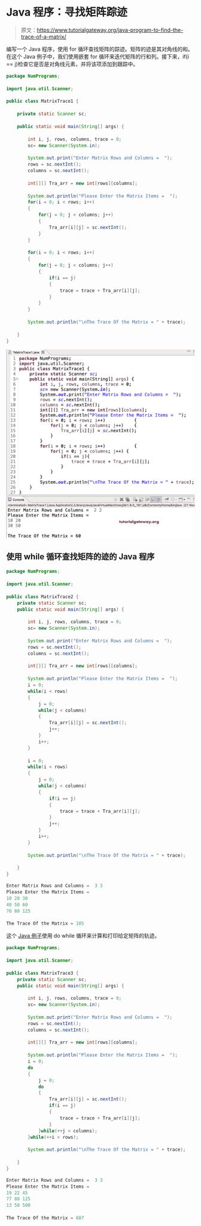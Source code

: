 # Java 程序：寻找矩阵踪迹

> 原文：<https://www.tutorialgateway.org/java-program-to-find-the-trace-of-a-matrix/>

编写一个 Java 程序，使用 for 循环查找矩阵的踪迹。矩阵的迹是其对角线的和。在这个 Java 例子中，我们使用嵌套 for 循环来迭代矩阵的行和列。接下来，if(i == j)检查它是否是对角线元素，并将该项添加到跟踪中。

```java
package NumPrograms;

import java.util.Scanner;

public class MatrixTrace1 {

	private static Scanner sc;	

	public static void main(String[] args) {

		int i, j, rows, columns, trace = 0;	
		sc= new Scanner(System.in);	

		System.out.print("Enter Matrix Rows and Columns =  ");
		rows = sc.nextInt();
		columns = sc.nextInt();

		int[][] Tra_arr = new int[rows][columns];

		System.out.println("Please Enter the Matrix Items =  ");
		for(i = 0; i < rows; i++) 
		{
			for(j = 0; j < columns; j++) 
			{
				Tra_arr[i][j] = sc.nextInt();
			}		
		}

		for(i = 0; i < rows; i++) 
		{
			for(j = 0; j < columns; j++) 
			{
				if(i == j)
				{
					trace = trace + Tra_arr[i][j];
				}
			}		
		}

		System.out.println("\nThe Trace Of the Matrix = " + trace);

	}
}
```

![Java Program to Find the Trace of a Matrix](img/2eb77cbceb93698c4d862d6a66285242.png)

## 使用 while 循环查找矩阵的迹的 Java 程序

```java
package NumPrograms;

import java.util.Scanner;

public class MatrixTrace2 {
	private static Scanner sc;	
	public static void main(String[] args) {

		int i, j, rows, columns, trace = 0;	
		sc= new Scanner(System.in);	

		System.out.print("Enter Matrix Rows and Columns =  ");
		rows = sc.nextInt();
		columns = sc.nextInt();

		int[][] Tra_arr = new int[rows][columns];

		System.out.println("Please Enter the Matrix Items =  ");
		i = 0; 
		while(i < rows) 
		{
			j = 0; 
			while(j < columns) 
			{
				Tra_arr[i][j] = sc.nextInt();
				j++;
			}	
			i++;
		}

		i = 0; 
		while(i < rows) 
		{
			j = 0; 
			while(j < columns) 
			{
				if(i == j)
				{
					trace = trace + Tra_arr[i][j];
				}
				j++;
			}	
			i++;
		}

		System.out.println("\nThe Trace Of the Matrix = " + trace);

	}
}
```

```java
Enter Matrix Rows and Columns =  3 3
Please Enter the Matrix Items =  
10 20 30
40 50 60
70 80 125

The Trace Of the Matrix = 185
```

这个 [Java 例子](https://www.tutorialgateway.org/learn-java-programs/)使用 do while 循环来计算和打印给定矩阵的轨迹。

```java
package NumPrograms;

import java.util.Scanner;

public class MatrixTrace3 {
	private static Scanner sc;	
	public static void main(String[] args) {

		int i, j, rows, columns, trace = 0;	
		sc= new Scanner(System.in);	

		System.out.print("Enter Matrix Rows and Columns =  ");
		rows = sc.nextInt();
		columns = sc.nextInt();

		int[][] Tra_arr = new int[rows][columns];

		System.out.println("Please Enter the Matrix Items =  ");
		i = 0; 
		do 
		{
			j = 0; 
			do 
			{
				Tra_arr[i][j] = sc.nextInt();
				if(i == j) 
				{
					trace = trace + Tra_arr[i][j];
				}
			}while(++j < columns);	
		}while(++i < rows);

		System.out.println("\nThe Trace Of the Matrix = " + trace);

	}
}
```

```java
Enter Matrix Rows and Columns =  3 3
Please Enter the Matrix Items =  
19 22 45
77 88 125
13 50 500

The Trace Of the Matrix = 607
```